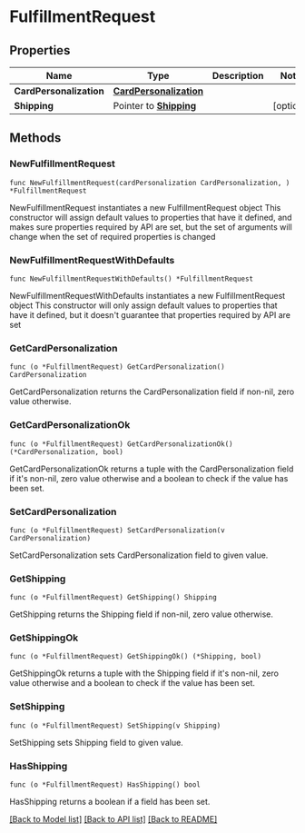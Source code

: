 # FulfillmentRequest

## Properties

Name | Type | Description | Notes
------------ | ------------- | ------------- | -------------
**CardPersonalization** | [**CardPersonalization**](CardPersonalization.md) |  | 
**Shipping** | Pointer to [**Shipping**](Shipping.md) |  | [optional] 

## Methods

### NewFulfillmentRequest

`func NewFulfillmentRequest(cardPersonalization CardPersonalization, ) *FulfillmentRequest`

NewFulfillmentRequest instantiates a new FulfillmentRequest object
This constructor will assign default values to properties that have it defined,
and makes sure properties required by API are set, but the set of arguments
will change when the set of required properties is changed

### NewFulfillmentRequestWithDefaults

`func NewFulfillmentRequestWithDefaults() *FulfillmentRequest`

NewFulfillmentRequestWithDefaults instantiates a new FulfillmentRequest object
This constructor will only assign default values to properties that have it defined,
but it doesn't guarantee that properties required by API are set

### GetCardPersonalization

`func (o *FulfillmentRequest) GetCardPersonalization() CardPersonalization`

GetCardPersonalization returns the CardPersonalization field if non-nil, zero value otherwise.

### GetCardPersonalizationOk

`func (o *FulfillmentRequest) GetCardPersonalizationOk() (*CardPersonalization, bool)`

GetCardPersonalizationOk returns a tuple with the CardPersonalization field if it's non-nil, zero value otherwise
and a boolean to check if the value has been set.

### SetCardPersonalization

`func (o *FulfillmentRequest) SetCardPersonalization(v CardPersonalization)`

SetCardPersonalization sets CardPersonalization field to given value.


### GetShipping

`func (o *FulfillmentRequest) GetShipping() Shipping`

GetShipping returns the Shipping field if non-nil, zero value otherwise.

### GetShippingOk

`func (o *FulfillmentRequest) GetShippingOk() (*Shipping, bool)`

GetShippingOk returns a tuple with the Shipping field if it's non-nil, zero value otherwise
and a boolean to check if the value has been set.

### SetShipping

`func (o *FulfillmentRequest) SetShipping(v Shipping)`

SetShipping sets Shipping field to given value.

### HasShipping

`func (o *FulfillmentRequest) HasShipping() bool`

HasShipping returns a boolean if a field has been set.


[[Back to Model list]](../README.md#documentation-for-models) [[Back to API list]](../README.md#documentation-for-api-endpoints) [[Back to README]](../README.md)



